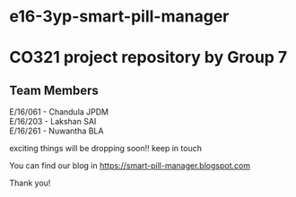 # e16-3yp-smart-pill-manager

# CO321 project repository by Group 7

## Team Members ##
E/16/061 - Chandula JPDM  
E/16/203 - Lakshan SAI       
E/16/261 - Nuwantha BLA      

exciting things will be dropping soon!! keep in touch

You can find our blog in
   https://smart-pill-manager.blogspot.com
	
Thank you!	
